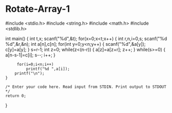 # Rotate-Array-1
#include <stdio.h>
#include <string.h>
#include <math.h>
#include <stdlib.h>

int main() {
     int t,x;
     scanf("%d",&t);
    for(x=0;x<t;x++)
    {
        int r,n,i=0,s;
        scanf("%d %d",&r,&n);
        int a[n],c[n];
        for(int y=0;y<n;y++)
            {
                scanf("%d",&a[y]);
                c[y]=a[y];
            }
        s=r-1;
        int z=0;
        while(z<(n-r))
        {
            a[z]=a[z+r];
            z++;
        }
         while(s>=0)
           {
               a[n-s-1]=c[i];
               s--;
             i++;
           } 
        
         for(i=0;i<n;i++)
             printf("%d ",a[i]);
        printf("\n");
    }

    /* Enter your code here. Read input from STDIN. Print output to STDOUT */    
    return 0;
}
